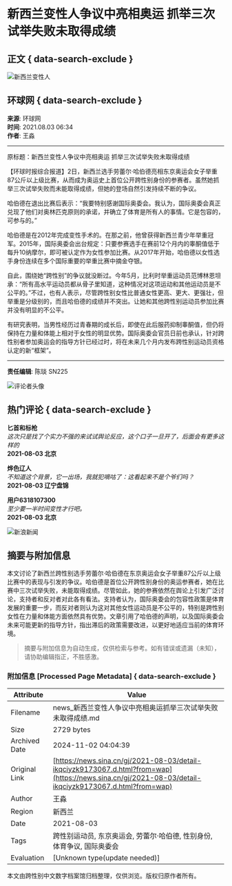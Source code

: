 # 新西兰变性人争议中亮相奥运 抓举三次试举失败未取得成绩

## 正文 { data-search-exclude }


![新西兰变性人](https://n.sinaimg.cn/sinakd10219/360/w180h180/20221207/d7a2-a5770dd64bcda5d2beb4f24c6c87b532.jpg)

## 环球网 { data-search-exclude }

**来源**: 环球网  
**时间**: 2021.08.03 06:34  
**作者**: 王淼

---

原标题：新西兰变性人争议中亮相奥运 抓举三次试举失败未取得成绩

【环球时报综合报道】2日，新西兰选手劳蕾尔·哈伯德亮相东京奥运会女子举重87公斤以上级比赛，从而成为奥运史上首位公开跨性别身份的参赛者。虽然她抓举三次试举失败而未能取得成绩，但她的登场自然引发持续不断的争议。

哈伯德在退出比赛后表示：“我要特别感谢国际奥委会。我认为，国际奥委会真正兑现了他们对奥林匹克原则的承诺，并确立了体育是所有人的事情。它是包容的，可参与的。”

哈伯德是在2012年完成变性手术的。在那之前，他曾获得新西兰青少年举重冠军。2015年，国际奥委会出台规定：只要参赛选手在赛前12个月内的睾酮值低于每升10纳摩尔，即可被认定作为女性参加比赛。从2017年开始，哈伯德以女性选手身份连续在多个国际重要的举重比赛中摘金夺银。

自此，围绕她“跨性别”的争议就没断过。今年5月，比利时举重运动员范博林恩坦承：“所有高水平运动员都从骨子里知道，这种情况对这项运动和其他运动员是不公平的。”不过，也有人表示，尽管跨性别女性比普通女性更高、更大、更强壮，但举重是分级别的，而且哈伯德的成绩并不突出。让她和其他跨性别运动员参加比赛并没有明显的不公平。

有研究表明，当男性经历过青春期的成长后，即使在此后服药抑制睾酮值，但仍将保持在力量和体能上相对于女性的明显优势。国际奥委会官员日前也承认，针对跨性别者参加奥运会的指导方针已经过时，将在未来几个月内发布跨性别运动员资格认定的新“框架”。

---

**责任编辑**: 陈琰 SN225

![评论者头像](https://n.sinaimg.cn/default/2fb77759/20151125/320X320.png)

## 热门评论 { data-search-exclude }

**匕首和标枪**  
*这次只是找了个实力不强的来试试舆论反应，这个口子一旦开了，后面会有更多这样的*  
**2021-08-03 北京**

**烨色辽人**  
*不知道这个背景，它一出场，我就犯嘀咕了：这看起来不是个爷们吗？*  
**2021-08-03 辽宁盘锦**

**用户6318107300**  
*至少要一半时间变性才行吧。*  
**2021-08-03 北京** 

![新浪新闻](https://n.sinaimg.cn/default/80905340/20200331/sinalogo.png)

## 摘要与附加信息

<!-- tcd_abstract -->
本文讨论了新西兰跨性别选手劳蕾尔·哈伯德在东京奥运会女子举重87公斤以上级比赛中的表现与引发的争议。哈伯德是首位公开跨性别身份的奥运参赛者，她在比赛中三次试举失败，未能取得成绩。尽管如此，她的参赛依然在舆论上引发广泛讨论，支持者和反对者对此各有看法。支持者认为，国际奥委会的包容性政策是体育发展的重要一步，而反对者则认为这对其他女性运动员是不公平的，特别是跨性别女性在力量和体能方面依然具有优势。文章引用了哈伯德的声明，以及国际奥委会未来可能更新的指导方针，指出滞后的政策需要改进，以更好地适应当前的体育环境。
<!-- tcd_abstract_end -->

> 摘要与附加信息为自动生成，仅供检索与参考。如有错误或遗漏（未知），请协助编辑指正，不胜感激。

### 附加信息 [Processed Page Metadata] { data-search-exclude }

| Attribute       | Value                                  |
|-----------------|----------------------------------------|
| Filename        | news_新西兰变性人争议中亮相奥运抓举三次试举失败未取得成绩.md                             |
| Size            | 2729 bytes                           |
| Archived Date   | 2024-11-02 04:04:39                             |
| Original Link   | [https://news.sina.cn/gj/2021-08-03/detail-ikqciyzk9173067.d.html?from=wap](https://news.sina.cn/gj/2021-08-03/detail-ikqciyzk9173067.d.html?from=wap)                       |
| Author          | 王淼                               |
| Region          | 新西兰                               |
| Date            | 2021-08-03                                 |
| Tags            | 跨性别运动员, 东京奥运会, 劳蕾尔·哈伯德, 性别身份, 体育争议, 国际奥委会                                 |
| Evaluation            | [Unknown type(update needed)]                                 |
<!-- tcd_table_end -->

本文由跨性别中文数字档案馆归档整理，仅供浏览。版权归原作者所有。
